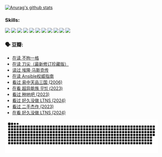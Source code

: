 
[![Anurag's github stats](https://github-readme-stats.vercel.app/api?username=w940853815)](https://github.com/anuraghazra/github-readme-stats)

### Skills:

<code><img height="32" src="https://cdn.jsdelivr.net/npm/simple-icons@v5/icons/python.svg"></code>
<code><img height="32" src="https://cdn.jsdelivr.net/npm/simple-icons@v5/icons/javascript.svg"></code>
<code><img height="32" src="https://cdn.jsdelivr.net/npm/simple-icons@v5/icons/django.svg"></code>
<code><img height="32" src="https://cdn.jsdelivr.net/npm/simple-icons@v5/icons/flask.svg"></code>
<code><img height="32" src="https://cdn.jsdelivr.net/npm/simple-icons@v5/icons/vuetify.svg"></code>
<code><img height="32" src="https://cdn.jsdelivr.net/npm/simple-icons@v5/icons/git.svg"></code>
<code><img height="32" src="https://cdn.jsdelivr.net/npm/simple-icons@v5/icons/docker.svg"></code>
<code><img height="32" src="https://cdn.jsdelivr.net/npm/simple-icons@v5/icons/postgresql.svg"></code>
<code><img height="32" src="https://cdn.jsdelivr.net/npm/simple-icons@v5/icons/elasticsearch.svg"></code>
<code><img height="32" src="https://cdn.jsdelivr.net/npm/simple-icons@v5/icons/macos.svg"></code>
<code><img height="32" src="https://cdn.jsdelivr.net/npm/simple-icons@v5/icons/linux.svg"></code>

### 🗣 豆瓣:

<!-- DOUBAN-ACTIVITIES:START -->
- [在读 不拘一格](https://www.douban.com/people/136069238/status/4541712161/?_i=10464230)
- [在读 刀尖（最新修订珍藏版）](https://www.douban.com/people/136069238/status/4541711339/?_i=10464230)
- [读过 埃隆·马斯克传](https://www.douban.com/people/136069238/status/4541710351/?_i=10464230)
- [在读 Ansible权威指南](https://www.douban.com/people/136069238/status/4539151450/?_i=10464230)
- [看过 易中天品三国‎ (2006)](https://www.douban.com/people/136069238/status/4529910812/?_i=10464230)
- [在看 超异能族 무빙‎ (2023)](https://www.douban.com/people/136069238/status/4527291077/?_i=10464230)
- [看过 种地吧‎ (2023)](https://www.douban.com/people/136069238/status/4527289637/?_i=10464230)
- [看过 好久没做 LTNS‎ (2024)](https://www.douban.com/people/136069238/status/4527289515/?_i=10464230)
- [看过 二手杰作‎ (2023)](https://www.douban.com/people/136069238/status/4522502716/?_i=10464230)
- [在看 好久没做 LTNS‎ (2024)](https://www.douban.com/people/136069238/status/4521969883/?_i=10464230)
<!-- DOUBAN-ACTIVITIES:END -->


![Snake animation](https://raw.githubusercontent.com/w940853815/w940853815/output/github-contribution-grid-snake.svg)

<!--
**w940853815/w940853815** is a ✨ _special_ ✨ repository because its `README.md` (this file) appears on your GitHub profile.

Here are some ideas to get you started:

- 🔭 I’m currently working on ...
- 🌱 I’m currently learning ...
- 👯 I’m looking to collaborate on ...
- 🤔 I’m looking for help with ...
- 💬 Ask me about ...
- 📫 How to reach me: ...
- 😄 Pronouns: ...
- ⚡ Fun fact: ...
-->
